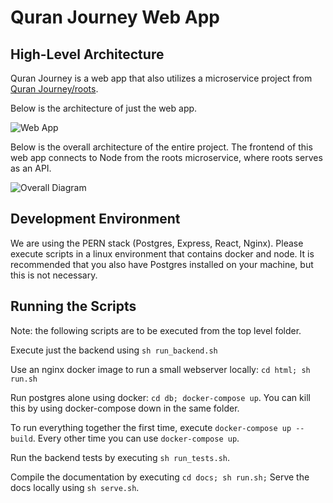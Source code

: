 # Quran Journey Web App

## High-Level Architecture 
Quran Journey is a web app that also utilizes a microservice project from [Quran Journey/roots](https://github.com/Quran-Journey/roots).

Below is the architecture of just the web app.

![Web App](https://user-images.githubusercontent.com/35634011/171746819-db404bc7-ed8f-4ad5-a65c-7d1d43051e62.png)

Below is the overall architecture of the entire project. The frontend of this web app connects to Node from the roots microservice, where roots serves as an API. 

![Overall Diagram](https://user-images.githubusercontent.com/35634011/171746859-4a996d80-99bc-4923-bfcb-3d0b94e9c443.png)

## Development Environment
We are using the PERN stack (Postgres, Express, React, Nginx). Please execute scripts in a linux environment that contains docker and node. It is recommended that you also have Postgres installed on your machine, but this is not necessary.

## Running the Scripts

Note: the following scripts are to be executed from the top level folder.

Execute just the backend using `sh run_backend.sh`

Use an nginx docker image to run a small webserver locally:
`cd html; sh run.sh`

Run postgres alone using docker: `cd db; docker-compose up`. You can kill this by using docker-compose down in the same folder.

To run everything together the first time, execute `docker-compose up --build`. Every other time you can use `docker-compose up`.

Run the backend tests by executing `sh run_tests.sh`.

Compile the documentation by executing `cd docs; sh run.sh;` Serve the docs locally using `sh serve.sh`.
